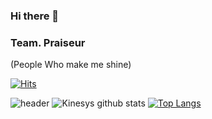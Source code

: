 ### Hi there 👋

### Team. Praiseur
(People Who make me shine)

[![Hits](https://hits.seeyoufarm.com/api/count/incr/badge.svg?url=https://github.com/OrangeMakaron)](https://hits.seeyoufarm.com) 

![header](https://capsule-render.vercel.app/api?type=wave&color=gradient&height=300&section=footer&text=Lonely_yune%20&fontSize=90)
![Kinesys github stats](https://github-readme-stats.vercel.app/api?username=OrangeMakaron&show_icons=true&theme=tokyonight )
[![Top Langs](https://github-readme-stats.vercel.app/api/top-langs/?username=OrangeMakaron&layout=compact&show_icons=true&theme=tokyonight)](https://github.com/OrangeMakaron/github-readme-stats)

